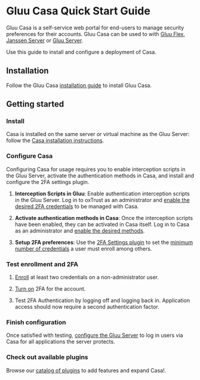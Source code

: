 # Gluu Casa Quick Start Guide

Gluu Casa is a self-service web portal for end-users to manage security preferences for their accounts. Gluu Casa can
be used to with [Gluu Flex](), [Janssen Server](https://jans.io) or [Gluu Server](https://gluu.org).

Use this guide to install and configure a deployment of Casa.

## Installation

Follow the Gluu Casa [installation guide](./administration/installation.md) to install Gluu Casa.

## Getting started

### Install

Casa is installed on the same server or virtual machine as the Gluu Server: follow the [Casa installation instructions](./administration/installation.md#installation-via-linux-packages-).  

### Configure Casa

Configuring Casa for usage requires you to enable interception scripts in the Gluu Server, activate the authentication methods in Casa, and install and configure the 2FA settings plugin. 

1. **Interception Scripts in Gluu**: Enable authentication interception scripts in the Gluu Server. Log in to oxTrust as an administrator and [enable the desired 2FA credentials](./administration/admin-console.md#enabled-methods) to be managed with Casa.

1. **Activate authentication methods in Casa**: Once the interception scripts have been enabled, they can be activated in Casa itself. Log in to Casa as an administrator and [enable the desired methods](./administration/admin-console.md#configure-casa).

1. **Setup 2FA preferences**: Use the [2FA Settings plugin](./plugins/2fa-settings.md) to set the [minimum number of credentials](./administration/admin-console.md#2fa-settings) a user must enroll among others.

### Test enrollment and 2FA

1. [Enroll](./user-guide.md#2fa-credential-details--enrollment) at least two credentials on a non-administrator user.

1. [Turn on](./user-guide.md#turn-2fa-onoff) 2FA for the account.

1. Test 2FA Authentication by logging off and logging back in. Application access should now require a second authentication factor.

### Finish configuration

Once satisfied with testing, [configure the Gluu Server](./administration/admin-console.md#set-default-authentication-method-gluu) to log in users via Casa for all applications the server protects.

### Check out available plugins

Browse our [catalog of plugins](https://casa.gluu.org/plugins) to add features and expand Casa!.
